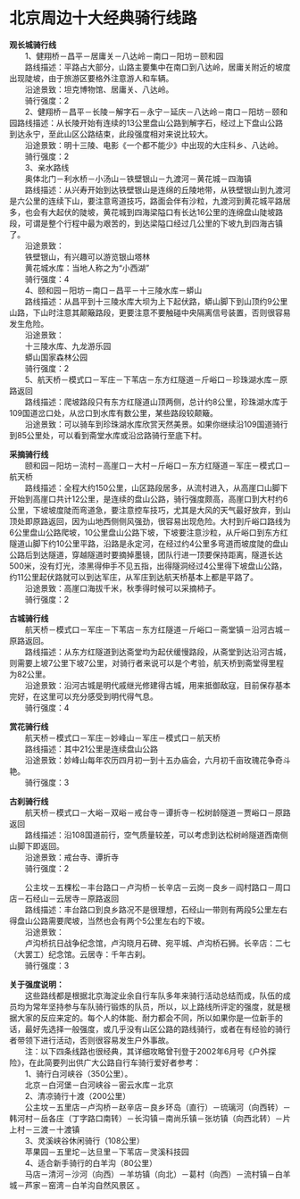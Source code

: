 # 北京周边十大经典骑行线路  
  
**观长城骑行线**  
&emsp;&emsp;1、健翔桥－昌平－居庸关－八达岭－南口－阳坊－颐和园  
&emsp;&emsp;路线描述：平路占大部分，山路主要集中在南口到八达岭，居庸关附近的坡度出现陡坡，由于旅游区要格外注意游人和车辆。  
&emsp;&emsp;沿途景致：坦克博物馆、居庸关、八达岭。  
&emsp;&emsp;骑行强度：2  
&emsp;&emsp;2、健翔桥－昌平－长陵－解字石－永宁－延庆－八达岭－南口－阳坊－颐和园路线描述：从长陵开始有连续的13公里盘山公路到解字石，经过上下盘山公路到达永宁，至此山区公路结束，此段强度相对来说比较大。  
&emsp;&emsp;沿途景致：明十三陵、电影《一个都不能少》中出现的大庄科乡、八达岭。  
&emsp;&emsp;骑行强度：2  
&emsp;&emsp;3、亲水路线  
&emsp;&emsp;奥体北门－利水桥－小汤山－铁壁银山－九渡河－黄花城－四海镇  
&emsp;&emsp;路线描述：从兴寿开始到达铁壁银山是连绵的丘陵地带，从铁壁银山到九渡河是六公里的连续下山，要注意弯道技巧，路面会伴有沙粒，九渡河到黄花城平路居多，也会有大起伏的陡坡，黄花城到四海梁隘口有长达16公里的连绵盘山陡坡路段，可谓是整个行程中最为艰苦的，到达梁隘口经过几公里的下坡九到四海古镇了。  
&emsp;&emsp;沿途景致：  
&emsp;&emsp;铁壁银山，有兴趣可以游览银山塔林  
&emsp;&emsp;黄花城水库：当地人称之为“小西湖”  
&emsp;&emsp;骑行强度：4  
&emsp;&emsp;4、颐和园－阳坊－南口－昌平－十三陵水库－蟒山  
&emsp;&emsp;路线描述：从昌平到十三陵水库大坝为上下起伏路，蟒山脚下到山顶约9公里山路，下山时注意其颠簸路段，更要注意不要触碰中央隔离信号装置，否则很容易发生危险。  
&emsp;&emsp;沿途景致：  
&emsp;&emsp;十三陵水库、九龙游乐园  
&emsp;&emsp;蟒山国家森林公园  
&emsp;&emsp;骑行强度：2  
&emsp;&emsp;5、航天桥－模式口－军庄－下苇店－东方红隧道－斤峪口－珍珠湖水库－原路返回  
&emsp;&emsp;路线描述：爬坡路段只有东方红隧道山顶两侧，总计约8公里，珍珠湖水库于109国道岔口处，从岔口到水库有数公里，某些路段较颠簸。  
&emsp;&emsp;沿途景致：可以骑车到珍珠湖水库欣赏天然美景。如果你继续沿109国道骑行到85公里处，可以看到斋堂水库或沿岔路骑行至底下村。  
  
**采摘骑行线**  
&emsp;&emsp;颐和园－阳坊－流村－高崖口－大村－斤峪口－东方红隧道－军庄－模式口－航天桥  
&emsp;&emsp;路线描述：全程大约150公里，山区路段居多，从流村进入，从高崖口山脚下开始到高崖口共计12公里，是连续的盘山公路，骑行强度颇高，高崖口到大村约6公里，下坡坡度陡而弯道急，要注意控车技巧，尤其是大风的天气最好放弃，到山顶处即原路返回，因为山地西侧侧风强劲，很容易出现危险。大村到斤峪口路线为6公里盘山公路爬坡，10公里盘山公路下坡，下坡要注意沙粒，从斤峪口到东方红隧道山脚下约10公里平路，沿路是永定河，在经过约4公里多弯道而坡度陡的盘山公路后到达隧道，穿越隧道时要摘掉墨镜，团队行进一顶要保持距离，隧道长达500米，没有灯光，漆黑得伸手不见五指，出得隧洞经过4公里得下坡盘山公路，约11公里起伏路就可以到达军庄，从军庄到达航天桥基本上都是平路了。  
&emsp;&emsp;沿途景致：高崖口海拔千米，秋季得时候可以采摘柿子。  
&emsp;&emsp;骑行强度：2  

**古城骑行线**  
&emsp;&emsp;航天桥－模式口－军庄－下苇店－东方红隧道－斤峪口－斋堂镇－沿河古城－原路返回。  
&emsp;&emsp;路线描述：从东方红隧道到达斋堂均为起伏缓慢路段，从斋堂到达沿河古城，则需要上坡7公里下坡7公里，对骑行者来说可以是个考验，航天桥到斋堂得里程为82公里。  
&emsp;&emsp;沿途景致：沿河古城是明代戚继光修建得古城，用来抵御敌寇，目前保存基本完好，在这里可以充分感受到明代得气息。  
&emsp;&emsp;骑行强度：4  
  
**赏花骑行线**  
&emsp;&emsp;航天桥－模式口－军庄－妙峰山－军庄－模式口－航天桥  
&emsp;&emsp;路线描述：其中21公里是连续盘山公路  
&emsp;&emsp;沿途景致：妙峰山每年农历四月初一到十五办庙会，六月初千亩玫瑰花争奇斗艳。  
&emsp;&emsp;骑行强度：3  
  
**古刹骑行线**  
&emsp;&emsp;航天桥－模式口－大峪－双峪－戒台寺－谭折寺－松树龄隧道－贾峪口－原路返回  
&emsp;&emsp;路线描述：沿108国道前行，空气质量较差，可以考虑到达松树岭隧道西南侧山脚下即返回。  
&emsp;&emsp;沿途景致：戒台寺、谭折寺  
&emsp;&emsp;骑行强度：2  
  
&emsp;&emsp;公主坟－五棵松－丰台路口－卢沟桥－长辛店－云岗－良乡－阎村路口－周口店－石经山－云居寺－原路返回  
&emsp;&emsp;路线描述：丰台路口到良乡路况不是很理想，石经山一带则有两段5公里左右得盘山公路需要爬坡，当然也会有两个5公里左右的下坡。  
&emsp;&emsp;沿途景致：  
&emsp;&emsp;卢沟桥抗日战争纪念馆，卢沟晓月石碑、宛平城、卢沟桥石狮。长辛店：二七（大罢工）纪念馆。云居寺：千年古刹。  
&emsp;&emsp;骑行强度：3  

**关于强度说明：**  
&emsp;&emsp;这些路线都是根据北京海淀业余自行车队多年来骑行活动总结而成，队伍的成员均为常年坚持参与车队骑行锻炼的队员，所以，以上路线所评定的强度，就是根据大家的反应来定的。每个人的体能、耐力都会不同，所以如果你是一位新手的话，最好先选择一般强度，或几乎没有山区公路的路线骑行，或者在有经验的骑行者带领下进行活动，否则很容易发生户外事故。  
&emsp;&emsp;注：以下四条线路也很经典，其详细攻略曾刊登于2002年6月号《户外探险》，在此简要列出供广大公路自行车骑行爱好者参考：  
&emsp;&emsp;1、骑行白河峡谷（350公里）。  
&emsp;&emsp;北京－白河堡－白河峡谷－密云水库－北京  
&emsp;&emsp;2、清凉骑行十渡（200公里）  
&emsp;&emsp;公主坟－五里店－卢沟桥－赵辛店－良乡环岛（直行）－琉璃河（向西转）－韩河村－岳各庄（丁字路口南转）－长沟镇－南尚乐镇－张坊镇（向西北转）－片上村－三渡－十渡镇  
&emsp;&emsp;3、灵溪峡谷休闲骑行（108公里）  
&emsp;&emsp;苹果园－五里坨－达旦里－下苇店－灵溪科技园  
&emsp;&emsp;4、适合新手骑行的白羊沟（80公里）  
&emsp;&emsp;马店－清河－沙河（向西）－羊坊镇（向北）－葛村（向西）－流村镇－白羊城－芦家－窑湾－白羊沟自然风景区 。  
